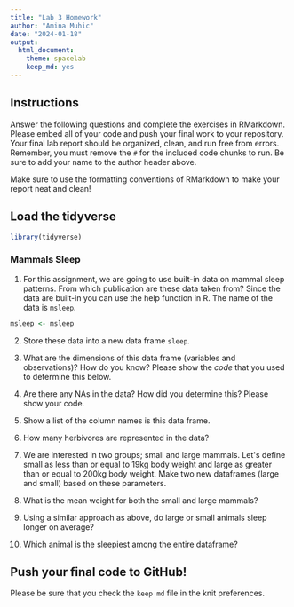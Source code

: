 ```yaml
---
title: "Lab 3 Homework"
author: "Amina Muhic"
date: "2024-01-18"
output:
  html_document: 
    theme: spacelab
    keep_md: yes
---
```


## Instructions
Answer the following questions and complete the exercises in RMarkdown. Please embed all of your code and push your final work to your repository. Your final lab report should be organized, clean, and run free from errors. Remember, you must remove the `#` for the included code chunks to run. Be sure to add your name to the author header above.  

Make sure to use the formatting conventions of RMarkdown to make your report neat and clean!  

## Load the tidyverse

```r
library(tidyverse)
```

### Mammals Sleep  
1. For this assignment, we are going to use built-in data on mammal sleep patterns. From which publication are these data taken from? Since the data are built-in you can use the help function in R. The name of the data is `msleep`.  

```r
msleep <- msleep
```

2. Store these data into a new data frame `sleep`.  


3. What are the dimensions of this data frame (variables and observations)? How do you know? Please show the *code* that you used to determine this below.  


4. Are there any NAs in the data? How did you determine this? Please show your code.  


5. Show a list of the column names is this data frame.


6. How many herbivores are represented in the data?  


7. We are interested in two groups; small and large mammals. Let's define small as less than or equal to 19kg body weight and large as greater than or equal to 200kg body weight. Make two new dataframes (large and small) based on these parameters.


8. What is the mean weight for both the small and large mammals?




9. Using a similar approach as above, do large or small animals sleep longer on average?  



10. Which animal is the sleepiest among the entire dataframe?


## Push your final code to GitHub!
Please be sure that you check the `keep md` file in the knit preferences.   

